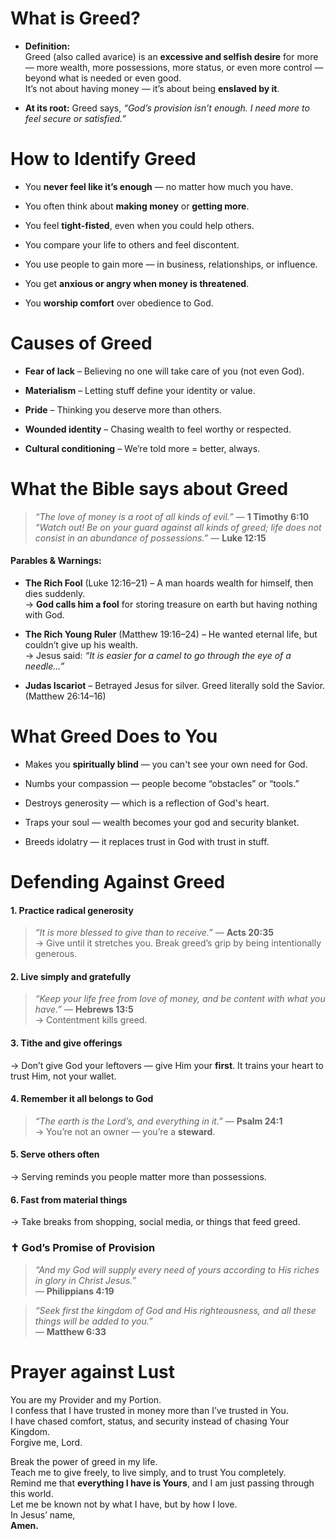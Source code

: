 # What is Greed?
- **Definition:**  
    Greed (also called avarice) is an **excessive and selfish desire** for more — more wealth, more possessions, more status, or even more control — beyond what is needed or even good.  
    It’s not about having money — it’s about being **enslaved by it**.
    
- **At its root:** Greed says, _“God’s provision isn’t enough. I need more to feel secure or satisfied.”_

# How to Identify Greed

- You **never feel like it’s enough** — no matter how much you have.
    
- You often think about **making money** or **getting more**.
    
- You feel **tight-fisted**, even when you could help others.
    
- You compare your life to others and feel discontent.
    
- You use people to gain more — in business, relationships, or influence.
    
- You get **anxious or angry when money is threatened**.
    
- You **worship comfort** over obedience to God.

# Causes of Greed

- **Fear of lack** – Believing no one will take care of you (not even God).
    
- **Materialism** – Letting stuff define your identity or value.
    
- **Pride** – Thinking you deserve more than others.
    
- **Wounded identity** – Chasing wealth to feel worthy or respected.
    
- **Cultural conditioning** – We’re told more = better, always.

# What the Bible says about Greed

> _“The love of money is a root of all kinds of evil.”_ — **1 Timothy 6:10**  
> _“Watch out! Be on your guard against all kinds of greed; life does not consist in an abundance of possessions.”_ — **Luke 12:15**

#### Parables & Warnings:

- **The Rich Fool** (Luke 12:16–21) – A man hoards wealth for himself, then dies suddenly.  
    → **God calls him a fool** for storing treasure on earth but having nothing with God.
    
- **The Rich Young Ruler** (Matthew 19:16–24) – He wanted eternal life, but couldn’t give up his wealth.  
    → Jesus said: _“It is easier for a camel to go through the eye of a needle...”_
    
- **Judas Iscariot** – Betrayed Jesus for silver. Greed literally sold the Savior.  
    (Matthew 26:14–16)

# What Greed Does to You

- Makes you **spiritually blind** — you can't see your own need for God.
    
- Numbs your compassion — people become “obstacles” or “tools.”
    
- Destroys generosity — which is a reflection of God's heart.
    
- Traps your soul — wealth becomes your god and security blanket.
    
- Breeds idolatry — it replaces trust in God with trust in stuff.

# Defending Against Greed

#### 1. **Practice radical generosity**

> _“It is more blessed to give than to receive.”_ — **Acts 20:35**  
> → Give until it stretches you. Break greed’s grip by being intentionally generous.

#### 2. **Live simply and gratefully**

> _“Keep your life free from love of money, and be content with what you have.”_ — **Hebrews 13:5**  
> → Contentment kills greed.

#### 3. **Tithe and give offerings**

→ Don’t give God your leftovers — give Him your **first**. It trains your heart to trust Him, not your wallet.

#### 4. **Remember it all belongs to God**

> _“The earth is the Lord’s, and everything in it.”_ — **Psalm 24:1**  
> → You’re not an owner — you’re a **steward**.

#### 5. **Serve others often**

→ Serving reminds you people matter more than possessions.

#### 6. **Fast from material things**

→ Take breaks from shopping, social media, or things that feed greed.

### ✝️ God’s Promise of Provision

> _“And my God will supply every need of yours according to His riches in glory in Christ Jesus.”_  
> — **Philippians 4:19**

> _“Seek first the kingdom of God and His righteousness, and all these things will be added to you.”_  
> — **Matthew 6:33**
# Prayer against Lust

You are my Provider and my Portion.  
I confess that I have trusted in money more than I’ve trusted in You.  
I have chased comfort, status, and security instead of chasing Your Kingdom.  
Forgive me, Lord.

Break the power of greed in my life.  
Teach me to give freely, to live simply, and to trust You completely.  
Remind me that **everything I have is Yours**, and I am just passing through this world.  
Let me be known not by what I have, but by how I love.  
In Jesus’ name,  
**Amen.**